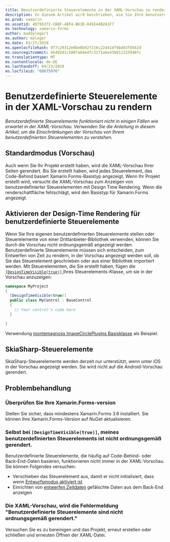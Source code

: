 ```yaml
---
title: Benutzerdefinierte Steuerelemente in der XAML-Vorschau zu rendern
description: In diesem Artikel wird beschrieben, wie Sie Ihre benutzerdefinierten Steuerelemente in der XAML-Vorschau anzeigen.
ms.prod: xamarin
ms.assetid: 4D795372-CB8F-48F4-B63D-845E44B261F7
ms.technology: xamarin-forms
author: maddyleger1
ms.author: maleger
ms.date: 03/27/2019
ms.openlocfilehash: 977c29312e0be8b92f216c224414f9bd03f8562d
ms.sourcegitcommit: 4b402d1c508fa84e4fc3171a6e43b811323948fc
ms.translationtype: MT
ms.contentlocale: de-DE
ms.lasthandoff: 04/23/2019
ms.locfileid: "60875976"
---
```

# <a name="render-custom-controls-in-the-xaml-previewer"></a>Benutzerdefinierte Steuerelemente in der XAML-Vorschau zu rendern

_Benutzerdefinierte Steuerelemente funktioniert nicht in einigen Fällen wie erwartet in der XAML-Vorschau. Verwenden Sie die Anleitung in diesem Artikel, um die Einschränkungen der Vorschau von Ihrem benutzerdefinierten Steuerelementen zu verstehen._

## <a name="basic-preview-mode"></a>Standardmodus (Vorschau)

Auch wenn Sie Ihr Projekt erstellt haben, wird die XAML-Vorschau Ihrer Seiten gerendert. Bis Sie erstellt haben, wird jedes Steuerelement, das Code-Behind basiert Xamarin.Forms-Basistyp angezeigt. Wenn Ihr Projekt erstellt wird, versucht die XAML-Vorschau zum Anzeigen von benutzerdefinierter Steuerelementen mit Design Time Rendering. Wenn die renderschaltfläche fehlschlägt, wird den Basistyp für Xamarin.Forms angezeigt.

## <a name="enable-design-time-rendering-for-custom-controls"></a>Aktivieren der Design-Time Rendering für benutzerdefinierte Steuerelemente

Wenn Sie Ihre eigenen benutzerdefinierten Steuerelemente stellen oder Steuerelemente von einer Drittanbieter-Bibliothek verwenden, können Sie durch die Vorschau nicht ordnungsgemäß angezeigt werden. Benutzerdefinierte Steuerelemente müssen sich entscheiden, zum Entwerfen von Zeit zu rendern, in der Vorschau angezeigt werden soll, ob Sie das Steuerelement geschrieben oder aus einer Bibliothek importiert werden. Mit Steuerelementen, die Sie erstellt haben, fügen die [ `[DesignTimeVisible(true)]` ](xref:System.ComponentModel.DesignTimeVisibleAttribute) Ihres Steuerelements-Klasse, um sie in der Vorschau anzuzeigen:

```csharp
namespace MyProject
{
  [DesignTimeVisible(true)]
  public class MyControl : BaseControl
  {
    // Your control's code here
  }

}
```

Verwendung [montemagnoss ImageCirclePlugins Basisklasse](https://github.com/jamesmontemagno/ImageCirclePlugin/blob/master/src/ImageCircle/CircleImage.shared.cs) als Beispiel.


## <a name="skiasharp-controls"></a>SkiaSharp-Steuerelemente

SkiaSharp-Steuerelemente werden derzeit nur unterstützt, wenn unter iOS in der Vorschau angezeigt werden. Sie wird nicht auf die Android-Vorschau gerendert.

## <a name="troubleshooting"></a>Problembehandlung

### <a name="check-your-xamarinforms-version"></a>Überprüfen Sie Ihre Xamarin.Forms-version
Stellen Sie sicher, dass mindestens Xamarin.Forms 3.6 installiert. Sie können Ihre Xamarin.Forms-Version auf NuGet aktualisieren.

### <a name="even-with-designtimevisibletrue-my-custom-control-isnt-rendering-properly"></a>Selbst bei `[DesignTimeVisible(true)]`, meines benutzerdefinierten Steuerelements ist nicht ordnungsgemäß gerendert.
Benutzerdefinierte Steuerelemente, die häufig auf Code-Behind- oder Back-End-Daten basieren, funktionieren nicht immer in der XAML-Vorschau. Sie können Folgendes versuchen:
* Verschieben das Steuerelement aus, damit er nicht initialisiert, dass wenn [Entwurfsmodus aktiviert ist](index.md#detect-design-mode)
* Einrichten von [entwerfen Zeitdaten](design-time-data.md) gefälschte Daten aus dem Back-End anzeigen

### <a name="the-xaml-previewer-shows-the-error-custom-controls-arent-rendering-properly"></a>Die XAML-Vorschau, wird die Fehlermeldung "Benutzerdefinierte Steuerelemente sind nicht ordnungsgemäß gerendert."
Versuchen Sie es zu bereinigen und das Projekt, erneut erstellen oder schließen und erneuten Öffnen der XAML-Datei.
